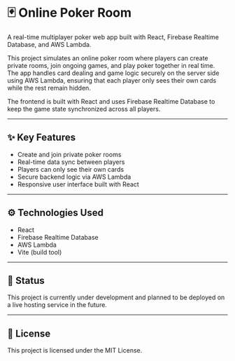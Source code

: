 # 🃏 Online Poker Room

A real-time multiplayer poker web app built with React, Firebase Realtime Database, and AWS Lambda.

This project simulates an online poker room where players can create private rooms, join ongoing games, and play poker together in real time.  
The app handles card dealing and game logic securely on the server side using AWS Lambda, ensuring that each player only sees their own cards while the rest remain hidden.

The frontend is built with React and uses Firebase Realtime Database to keep the game state synchronized across all players.

---

## ✨ Key Features
- Create and join private poker rooms
- Real-time data sync between players
- Players can only see their own cards
- Secure backend logic via AWS Lambda
- Responsive user interface built with React

---

## ⚙️ Technologies Used
- React
- Firebase Realtime Database
- AWS Lambda
- Vite (build tool)

---

## 📌 Status
This project is currently under development and planned to be deployed on a live hosting service in the future.

---

## 📄 License
This project is licensed under the MIT License.
